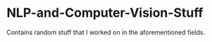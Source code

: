 # NLP-and-Computer-Vision-Stuff
Contains random stuff that I worked on in the aforementioned fields. 
